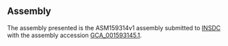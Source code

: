 

Assembly
--------

The assembly presented is the ASM159314v1 assembly submitted to
[INSDC](http://www.insdc.org) with the assembly accession
[GCA\_001593145.1](http://www.ebi.ac.uk/ena/data/view/GCA_001593145.1).
